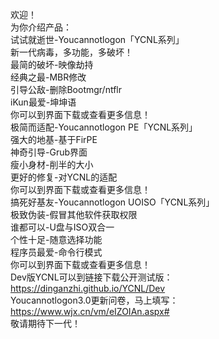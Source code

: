 欢迎！  
为你介绍产品：  
试试就逝世-Youcannotlogon「YCNL系列」  
新一代病毒，多功能，多破坏！  
最简的破坏-映像劫持  
经典之最-MBR修改  
引导公敌-删除Bootmgr/ntflr  
iKun最爱-坤坤语  
你可以到界面下载或查看更多信息！  
极简而适配-Youcannotlogon PE「YCNL系列」  
强大的地基-基于FirPE  
神奇引导-Grub界面  
瘦小身材-削半的大小  
更好的修复-对YCNL的适配  
你可以到界面下载或查看更多信息！  
搞死好基友-Youcannotlogon UOISO「YCNL系列」  
极致伪装-假冒其他软件获取权限  
谁都可以-U盘与ISO双合一  
个性十足-随意选择功能  
程序员最爱-命令行模式  
你可以到界面下载或查看更多信息！  
Dev版YCNL可以到链接下载公开测试版：  
<a href="https://dinganzhi.github.io/YCNL/Dev">https://dinganzhi.github.io/YCNL/Dev</a>  
Youcannotlogon3.0更新问卷，马上填写：  
<a href="https://www.wjx.cn/vm/eIZOIAn.aspx#">https://www.wjx.cn/vm/eIZOIAn.aspx#</a>  
敬请期待下一代！  
